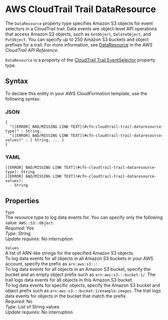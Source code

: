 # AWS CloudTrail Trail DataResource<a name="aws-properties-cloudtrail-trail-dataresource"></a>

The `DataResource` property type specifies Amazon S3 objects for event selectors in a CloudTrail trail\. Data events are object\-level API operations that access Amazon S3 objects, such as `GetObject`, `DeleteObject`, and `PutObject`\. You can specify up to 250 Amazon S3 buckets and object prefixes for a trail\. For more information, see [DataResource](http://docs.aws.amazon.com/awscloudtrail/latest/APIReference/API_DataResource.html) in the *AWS CloudTrail API Reference*\.

 `DataResource` is a property of the [CloudTrail Trail EventSelector](aws-properties-cloudtrail-trail-eventselector.md) property type\. 

## Syntax<a name="aws-properties-cloudtrail-trail-dataresource-syntax"></a>

To declare this entity in your AWS CloudFormation template, use the following syntax:

### JSON<a name="aws-properties-cloudtrail-trail-dataresource-syntax.json"></a>

```
{
  "[[ERROR] BAD/MISSING LINK TEXT](#cfn-cloudtrail-trail-dataresource-type)" : String,
  "[[ERROR] BAD/MISSING LINK TEXT](#cfn-cloudtrail-trail-dataresource-values)" : [ String, ... ]
}
```

### YAML<a name="aws-properties-cloudtrail-trail-dataresource-syntax.yaml"></a>

```
[[ERROR] BAD/MISSING LINK TEXT](#cfn-cloudtrail-trail-dataresource-type): String
[[ERROR] BAD/MISSING LINK TEXT](#cfn-cloudtrail-trail-dataresource-values): 
  - String
```

## Properties<a name="aws-properties-cloudtrail-trail-dataresource-properties"></a>

`Type`  
The resource type to log data events for\. You can specify only the following value: `AWS::S3::Object`\.  
 *Required*: Yes  
 *Type*: String  
 *Update requires*: No interruption 

`Values`  
A list of ARN\-like strings for the specified Amazon S3 objects\.  
To log data events for all objects in all Amazon S3 buckets in your AWS account, specify the prefix as `arn:aws:s3:::`\.  
To log data events for all objects in an Amazon S3 bucket, specify the bucket and an empty object prefix such as `arn:aws:s3:::bucket-1/`\. The trail logs data events for all objects in this Amazon S3 bucket\.  
To log data events for specific objects, specify the Amazon S3 bucket and object prefix such as `arn:aws:s3:::bucket-1/example-images`\. The trail logs data events for objects in the bucket that match the prefix\.  
 *Required*: No  
 *Type*: List of String values  
 *Update requires*: No interruption 